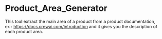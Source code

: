 # Product_Area_Generator
This tool extract the main area of a product from a product documentation, ex : https://docs.crewai.com/introduction and it gives you the description of each product area. 
